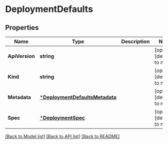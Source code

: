 # DeploymentDefaults

## Properties
Name | Type | Description | Notes
------------ | ------------- | ------------- | -------------
**ApiVersion** | **string** |  | [optional] [default to null]
**Kind** | **string** |  | [optional] [default to null]
**Metadata** | [***DeploymentDefaultsMetadata**](DeploymentDefaultsMetadata.md) |  | [optional] [default to null]
**Spec** | [***DeploymentSpec**](DeploymentSpec.md) |  | [optional] [default to null]

[[Back to Model list]](../README.md#documentation-for-models) [[Back to API list]](../README.md#documentation-for-api-endpoints) [[Back to README]](../README.md)


